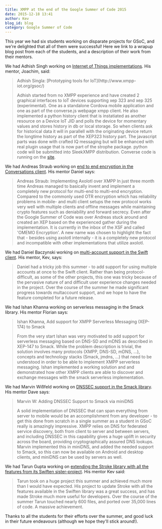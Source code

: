 ```yaml
---
title: XMPP at the end of the Google Summer of Code 2015
date: 2015-12-18 13:41
author: Kev
blog_id: blog
category: Google Summer of Code
---
```


This year we had six students working on disparate projects for GSoC, and we're delighted that all of them were successful! Here we link to a wrapup blog post from each of the students, and a description of their work from their mentors.

We had Adhish Singh working on [Internet of Things implementations](http://www.xmpp-iot.org/gsoc/week-12/). His mentor, Joachim, said:

<blockquote>Adhish Singla: [Prototyping tools for IoT](http://www.xmpp-iot.org/gsoc/)

Adhish started from no XMPP experience and have created 2 graphical interfaces to IoT devices supporting xep 323 and xep 325 (experimental). One as a standalone Cordova mobile application and one as part of the converse.js webpage xmpp client. He also implemented a python history client that is instatiated as another resource on a Device IoT JID and polls the device for momentary values and stores history in db or local storage. So when clients ask for historical data it will in parallell with the originating device return the longtime history as part of the XEP323 history part. The javascript parts was done with crafted IQ messaging but will be enhanced with real plugin usage that is now part of the strophe package. python code will be submitted into SleekXMPP distribution. Converse code is running on the [site](http://www.xmpp-iot.org/).
</blockquote>

We had Andreas Straub working on [end to end encryption in the Conversations client](http://conversationsgsoc2015.blogspot.co.uk/2015/09/omemo.html). His mentor Daniel says:

<blockquote>Andreas Straub: Implementing Axolotl over XMPP
In just three month time Andreas managed to basically invent and implement a completely new protocol for multi-end to multi-end encryption. Compared to the commonly used OTR encryption which has  reliability problems in mobile- and multi client setups the new protocol works very well with multiple clients and offline messages while maintaining crypto features such as deniability and forward secrecy. Even after the Google Summer of Code was over Andreas stuck around and created an XEP based on the experienced gather during the implementation. It is currently in the inbox of the XSF and called 'OMEMO Encryption'. A new name was chosen to highlight the fact that - besides using axolotl internally - it is a completely new protocol and incompatible with other implementations that utilize axolotl.
</blockquote>

We had Daniel Baczynski working on [multi-account support in the Swift client](http://danielbgsoc.blogspot.co.uk/2015/08/polishing-and-fixing-existing-code.html). His mentor, Kev, says:

<blockquote>Daniel had a tricky job this summer - to add support for using multiple accounts at once to the Swift client. Rather than being protocol-difficult, as some of the other projects, this one was tricky because of the pervasive nature of and difficult user experience changes needed in the project. Over the course of the summer he made significant progress towards multaccount support, and we hope to have the feature completed for a future release.</blockquote>

We had Ishan Khanna working on serverless messaging in the Smack library. His mentor Florian says:

<blockquote>Ishan Khanna, Add support for XMPP Serverless Messaging (XEP-174) to Smack

From the very start Ishan was very motivated to add support for
serverless messaging based on DNS-SD and mDNS as described in XEP-147 to
Smack. While the problem description is trivial, the solution involves
many protocols (XMPP, DNS-SD, mDNS, ...), concepts and technology stacks
(Smack, jmdns, ...) that need to be understood in order to be able to
implement XMPP serverless messaging. Ishan implemented a working
solution and and demonstrated how other XMPP clients are able to
discover and exchange messages with the smack serverless implementation.
</blockquote>

We had Marvin Wißfeld working on [DNSSEC support in the Smack library](http://mar-v-in.github.io/gsoc15/weekly-report/2015/08/21/thanks.html). His mentor Dave says:

<blockquote>Marvin W: Adding DNSSEC Support to Smack via miniDNS

A solid implementation of DNSSEC that can span everything from server to mobile would be an accomplishment from any developer - to get this done from scratch in a single summer as a student in GSoC really is amazingly impressive. XMPP relies on DNS for federated service discovery, both from client to server and between servers, and including DNSSEC in this capability gives a huge uplift in security across the board, providing cryptographically assured DNS lookups. Marvin implemented this in miniDNS, and added the needed support to Smack, so this can now be available on Android and desktop clients, and miniDNS can be used by servers as well.
</blockquote>

We had Tarun Gupta working on [extending the Stroke library with all the features from its Swiften sister-project](http://tarun018.blogspot.co.uk/2015/08/wrap-up.html). His mentor Kev said:

<blockquote>Tarun took on a huge project this summer and achieved much more than I would have expected. His project to update Stroke with all the features available in the Swiften library was a great success, and has made Stroke much more useful for developers. Over the course of the summer Tarun touched nearly 600 files, and ported over 35,000 lines of code. A massive achievement.
</blockquote>

Thanks to all the students for their efforts over the summer, and good luck in their future endeavours (although we hope they'll stick around!).
